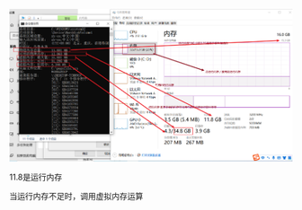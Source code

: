 
![imag](https://github.com/fengxunzhe/index/blob/main/Win10/1-1.png)


11.8是运行内存

当运行内存不足时，调用虚拟内存运算

